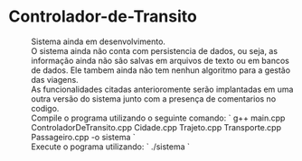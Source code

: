 # Controlador-de-Transito

 <dd>Sistema ainda em desenvolvimento.</dd>
 <dd>O sistema ainda não conta com persistencia de dados, ou seja, as informação ainda não são salvas em arquivos de texto ou em bancos de dados. Ele tambem ainda não tem nenhun algoritmo para a gestão das viagens.</dd>
 <dd>As funcionalidades citadas anterioromente serão implantadas em uma outra versão do sistema junto com a presença de comentarios no codigo.</dd>
 <dd>Compile o programa utilizando o seguinte comando: ` g++ main.cpp ControladorDeTransito.cpp Cidade.cpp Trajeto.cpp Transporte.cpp Passageiro.cpp -o sistema ` </dd>
 <dd>Execute o pograma utilizando: ` ./sistema ` </dd>
